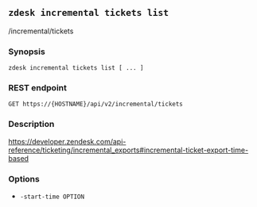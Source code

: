 ## `zdesk incremental tickets list`

/incremental/tickets

### Synopsis

    zdesk incremental tickets list [ ... ]

### REST endpoint

    GET https://{HOSTNAME}/api/v2/incremental/tickets

### Description

https://developer.zendesk.com/api-reference/ticketing/incremental_exports#incremental-ticket-export-time-based

### Options

* `-start-time OPTION`

